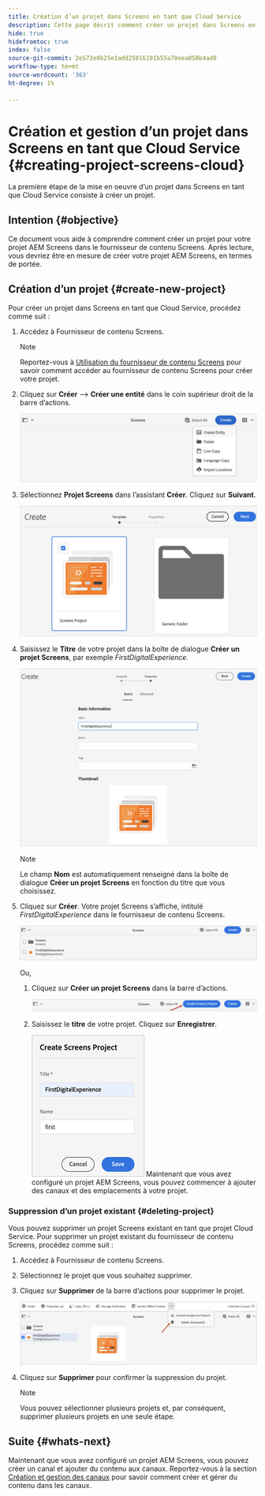 ```yaml
---
title: Création d’un projet dans Screens en tant que Cloud Service
description: Cette page décrit comment créer un projet dans Screens en tant que Cloud Service.
hide: true
hidefromtoc: true
index: false
source-git-commit: 2e572e0b25e1add25016191b55a78eea050b4ad0
workflow-type: tm+mt
source-wordcount: '363'
ht-degree: 1%

---
```



# Création et gestion d’un projet dans Screens en tant que Cloud Service {#creating-project-screens-cloud}

La première étape de la mise en oeuvre d’un projet dans Screens en tant que Cloud Service consiste à créer un projet.

## Intention {#objective}

Ce document vous aide à comprendre comment créer un projet pour votre projet AEM Screens dans le fournisseur de contenu Screens. Après lecture, vous devriez être en mesure de créer votre projet AEM Screens, en termes de portée.

## Création d’un projet {#create-new-project}

Pour créer un projet dans Screens en tant que Cloud Service, procédez comme suit :

1. Accédez à Fournisseur de contenu Screens.

   >[!NOTE]
   >Reportez-vous à [Utilisation du fournisseur de contenu Screens](/help/screens-cloud/setting-up-project/using-screens-content-provider.md) pour savoir comment accéder au fournisseur de contenu Screens pour créer votre projet.

1. Cliquez sur **Créer** —> **Créer une entité** dans le coin supérieur droit de la barre d’actions.

   ![](/help/screens-cloud/assets/create-content/create-project1.png)

1. Sélectionnez **Projet Screens** dans l’assistant **Créer**. Cliquez sur **Suivant**.

   ![](/help/screens-cloud/assets/create-content/create-project2.png)

1. Saisissez le **Titre** de votre projet dans la boîte de dialogue **Créer un projet Screens**, par exemple *FirstDigitalExperience*.

   ![](/help/screens-cloud/assets/create-content/create-project3.png)

   >[!NOTE]
   >Le champ **Nom** est automatiquement renseigné dans la boîte de dialogue **Créer un projet Screens** en fonction du titre que vous choisissez.

1. Cliquez sur **Créer**. Votre projet Screens s’affiche, intitulé *FirstDigitalExperience* dans le fournisseur de contenu Screens.

   ![](/help/screens-cloud/assets/create-content/create-project4.png)


   Ou,

   1. Cliquez sur **Créer un projet Screens** dans la barre d’actions.

      ![](/help/screens-cloud/assets/create-content/create-project7.png)

   1. Saisissez le **titre** de votre projet. Cliquez sur **Enregistrer**.

      ![](/help/screens-cloud/assets/create-content/create-project6.png)
   Maintenant que vous avez configuré un projet AEM Screens, vous pouvez commencer à ajouter des canaux et des emplacements à votre projet.

### Suppression d’un projet existant {#deleting-project}

Vous pouvez supprimer un projet Screens existant en tant que projet Cloud Service.
Pour supprimer un projet existant du fournisseur de contenu Screens, procédez comme suit :

1. Accédez à Fournisseur de contenu Screens.
1. Sélectionnez le projet que vous souhaitez supprimer.
1. Cliquez sur **Supprimer** de la barre d’actions pour supprimer le projet.

   ![](/help/screens-cloud/assets/create-content/create-project5.png)

1. Cliquez sur **Supprimer** pour confirmer la suppression du projet.

   >[!NOTE]
   >Vous pouvez sélectionner plusieurs projets et, par conséquent, supprimer plusieurs projets en une seule étape.

## Suite {#whats-next}

Maintenant que vous avez configuré un projet AEM Screens, vous pouvez créer un canal et ajouter du contenu aux canaux. Reportez-vous à la section [Création et gestion des canaux](/help/screens-cloud/creating-content/creating-channels-screens-cloud.md) pour savoir comment créer et gérer du contenu dans les canaux.